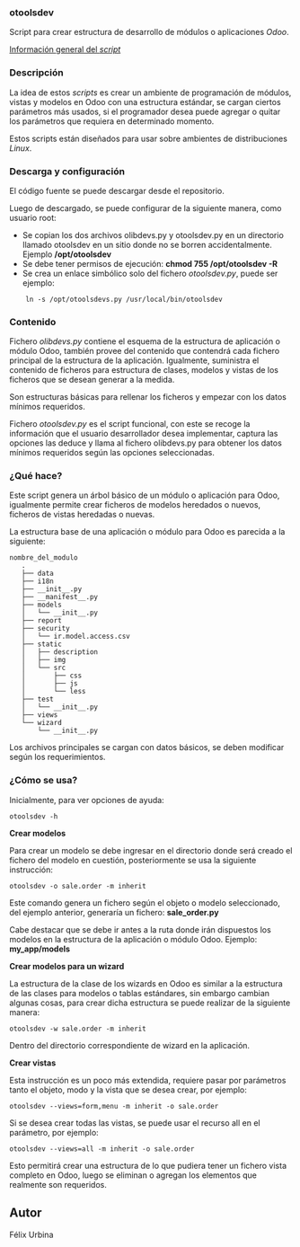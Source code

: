 ### otoolsdev

Script para crear estructura de desarrollo de módulos o aplicaciones _Odoo_.

<a href="https://wiki.nuxpy.com/index.php/Odoo_utils">Información general del <i>script</i></a>

### Descripción

La idea de estos _scripts_ es crear un ambiente de programación de módulos, vistas y modelos en Odoo con una estructura estándar, se cargan ciertos parámetros más usados, si el programador desea puede agregar o quitar los parámetros que requiera en determinado momento.

Estos scripts están diseñados para usar sobre ambientes de distribuciones _Linux_.

### Descarga y configuración

El código fuente se puede descargar desde el repositorio.

Luego de descargado, se puede configurar de la siguiente manera, como usuario root:

* Se copian los dos archivos olibdevs.py y otoolsdev.py en un directorio llamado otoolsdev en un sitio donde no se borren accidentalmente. Ejemplo **/opt/otoolsdev**
* Se debe tener permisos de ejecución: **chmod 755 /opt/otoolsdev -R**
* Se crea un enlace simbólico solo del fichero _otoolsdev.py_, puede ser ejemplo:
```
    ln -s /opt/otoolsdevs.py /usr/local/bin/otoolsdev
```

### Contenido

Fichero _olibdevs.py_ contiene el esquema de la estructura de aplicación o módulo Odoo, también provee del contenido que contendrá cada fichero principal de la estructura de la aplicación. Igualmente, suministra el contenido de ficheros para estructura de clases, modelos y vistas de los ficheros que se desean generar a la medida.

Son estructuras básicas para rellenar los ficheros y empezar con los datos mínimos requeridos.

Fichero _otoolsdev.py_ es el script funcional, con este se recoge la información que el usuario desarrollador desea implementar, captura las opciones las deduce y llama al fichero olibdevs.py para obtener los datos mínimos requeridos según las opciones seleccionadas.

### ¿Qué hace?

Este script genera un árbol básico de un módulo o aplicación para Odoo, igualmente permite crear ficheros de modelos heredados o nuevos, ficheros de vistas heredadas o nuevas.

La estructura base de una aplicación o módulo para Odoo es parecida a la siguiente:

    nombre_del_modulo
       .
       ├── data
       ├── i18n
       ├── __init__.py
       ├── __manifest__.py
       ├── models
       │   └── __init__.py
       ├── report
       ├── security
       │   └── ir.model.access.csv
       ├── static
       │   ├── description
       │   ├── img
       │   └── src
       │       ├── css
       │       ├── js
       │       └── less
       ├── test
       │   └── __init__.py
       ├── views
       └── wizard
           └── __init__.py

Los archivos principales se cargan con datos básicos, se deben modificar según los requerimientos.

### ¿Cómo se usa?

Inicialmente, para ver opciones de ayuda:

    otoolsdev -h

**Crear modelos**

Para crear un modelo se debe ingresar en el directorio donde será creado el fichero del modelo en cuestión, posteriormente se usa la siguiente instrucción: 

    otoolsdev -o sale.order -m inherit

Este comando genera un fichero según el objeto o modelo seleccionado, del ejemplo anterior, generaría un fichero: **sale_order.py**

Cabe destacar que se debe ir antes a la ruta donde irán dispuestos los modelos en la estructura de la aplicación o módulo Odoo. Ejemplo: **my_app/models**

**Crear modelos para un wizard**

La estructura de la clase de los wizards en Odoo es similar a la estructura de las clases para modelos o tablas estándares, sin embargo cambian algunas cosas, para crear dicha estructura se puede realizar de la siguiente manera:

    otoolsdev -w sale.order -m inherit

Dentro del directorio correspondiente de wizard en la aplicación.

**Crear vistas**

Esta instrucción es un poco más extendida, requiere pasar por parámetros tanto el objeto, modo y la vista que se desea crear, por ejemplo:

    otoolsdev --views=form,menu -m inherit -o sale.order

Si se desea crear todas las vistas, se puede usar el recurso all en el parámetro, por ejemplo:

    otoolsdev --views=all -m inherit -o sale.order

Esto permitirá crear una estructura de lo que pudiera tener un fichero vista completo en Odoo, luego se eliminan o agregan los elementos que realmente son requeridos. 

Autor
-----
Félix Urbina
